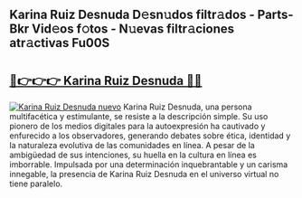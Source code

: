## Karina Ruiz Desnuda D𝚎sn𝚞dos filtr𝚊dos - Parts-Bkr Vid𝚎os f𝚘tos - N𝚞evas filtr𝚊ciones atr𝚊ctivas Fu00S

# <h2><a href="http://mb2y6qo.tromn.icu/?c=Karina+Ruiz+Desnuda">🔗👉👉👉 Karina Ruiz Desnuda 🔗🔗</a></h2>

[![Karina Ruiz Desnuda nuevo](https://i.imgur.com/pEAQMta.gif)](http://mb2y6qo.tromn.icu/?c=Karina+Ruiz+Desnuda)
Karina Ruiz Desnuda, una persona multifacética y estimulante, se resiste a la descripción simple. Su uso pionero de los medios digitales para la autoexpresión ha cautivado y enfurecido a los observadores, generando debates sobre ética, identidad y la naturaleza evolutiva de las comunidades en línea. A pesar de la ambigüedad de sus intenciones, su huella en la cultura en línea es imborrable. Impulsada por una determinación inquebrantable y un carisma innegable, la presencia de Karina Ruiz Desnuda en el universo virtual no tiene paralelo.
